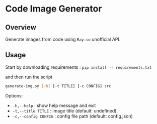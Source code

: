 # Code Image Generator

## Overview

Generate images from code using `Ray.so` unofficial API.

## Usage 

Start by downloading requirements : `pip install -r requirements.txt`

and then run the script

```bash
generate-img.py [-h] [-t TITLE] [-c CONFIG] src
```

Options:
- `-h,--help` : show help message and exit
- `-t,--title TITLE` : image title (default: undefined)
- `-c,--config CONFIG` : config file path (default: config.json)
